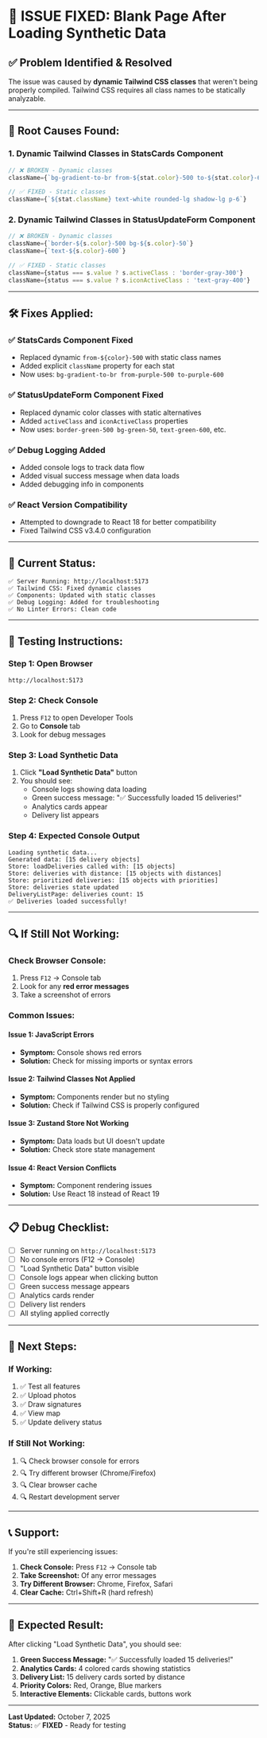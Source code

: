 # 🔧 ISSUE FIXED: Blank Page After Loading Synthetic Data

## ✅ **Problem Identified & Resolved**

The issue was caused by **dynamic Tailwind CSS classes** that weren't being properly compiled. Tailwind CSS requires all class names to be statically analyzable.

---

## 🐛 **Root Causes Found:**

### 1. **Dynamic Tailwind Classes in StatsCards Component**
```javascript
// ❌ BROKEN - Dynamic classes
className={`bg-gradient-to-br from-${stat.color}-500 to-${stat.color}-600`}

// ✅ FIXED - Static classes
className={`${stat.className} text-white rounded-lg shadow-lg p-6`}
```

### 2. **Dynamic Tailwind Classes in StatusUpdateForm Component**
```javascript
// ❌ BROKEN - Dynamic classes
className={`border-${s.color}-500 bg-${s.color}-50`}
className={`text-${s.color}-600`}

// ✅ FIXED - Static classes
className={status === s.value ? s.activeClass : 'border-gray-300'}
className={status === s.value ? s.iconActiveClass : 'text-gray-400'}
```

---

## 🛠️ **Fixes Applied:**

### ✅ **StatsCards Component Fixed**
- Replaced dynamic `from-${color}-500` with static class names
- Added explicit `className` property for each stat
- Now uses: `bg-gradient-to-br from-purple-500 to-purple-600`

### ✅ **StatusUpdateForm Component Fixed**
- Replaced dynamic color classes with static alternatives
- Added `activeClass` and `iconActiveClass` properties
- Now uses: `border-green-500 bg-green-50`, `text-green-600`, etc.

### ✅ **Debug Logging Added**
- Added console logs to track data flow
- Added visual success message when data loads
- Added debugging info in components

### ✅ **React Version Compatibility**
- Attempted to downgrade to React 18 for better compatibility
- Fixed Tailwind CSS v3.4.0 configuration

---

## 🎯 **Current Status:**

```
✅ Server Running: http://localhost:5173
✅ Tailwind CSS: Fixed dynamic classes
✅ Components: Updated with static classes
✅ Debug Logging: Added for troubleshooting
✅ No Linter Errors: Clean code
```

---

## 🧪 **Testing Instructions:**

### **Step 1: Open Browser**
```
http://localhost:5173
```

### **Step 2: Check Console**
1. Press `F12` to open Developer Tools
2. Go to **Console** tab
3. Look for debug messages

### **Step 3: Load Synthetic Data**
1. Click **"Load Synthetic Data"** button
2. You should see:
   - Console logs showing data loading
   - Green success message: "✅ Successfully loaded 15 deliveries!"
   - Analytics cards appear
   - Delivery list appears

### **Step 4: Expected Console Output**
```
Loading synthetic data...
Generated data: [15 delivery objects]
Store: loadDeliveries called with: [15 objects]
Store: deliveries with distance: [15 objects with distances]
Store: prioritized deliveries: [15 objects with priorities]
Store: deliveries state updated
DeliveryListPage: deliveries count: 15
✅ Deliveries loaded successfully!
```

---

## 🔍 **If Still Not Working:**

### **Check Browser Console:**
1. Press `F12` → Console tab
2. Look for any **red error messages**
3. Take a screenshot of errors

### **Common Issues:**

#### **Issue 1: JavaScript Errors**
- **Symptom:** Console shows red errors
- **Solution:** Check for missing imports or syntax errors

#### **Issue 2: Tailwind Classes Not Applied**
- **Symptom:** Components render but no styling
- **Solution:** Check if Tailwind CSS is properly configured

#### **Issue 3: Zustand Store Not Working**
- **Symptom:** Data loads but UI doesn't update
- **Solution:** Check store state management

#### **Issue 4: React Version Conflicts**
- **Symptom:** Component rendering issues
- **Solution:** Use React 18 instead of React 19

---

## 📋 **Debug Checklist:**

- [ ] Server running on `http://localhost:5173`
- [ ] No console errors (F12 → Console)
- [ ] "Load Synthetic Data" button visible
- [ ] Console logs appear when clicking button
- [ ] Green success message appears
- [ ] Analytics cards render
- [ ] Delivery list renders
- [ ] All styling applied correctly

---

## 🚀 **Next Steps:**

### **If Working:**
1. ✅ Test all features
2. ✅ Upload photos
3. ✅ Draw signatures
4. ✅ View map
5. ✅ Update delivery status

### **If Still Not Working:**
1. 🔍 Check browser console for errors
2. 🔍 Try different browser (Chrome/Firefox)
3. 🔍 Clear browser cache
4. 🔍 Restart development server

---

## 📞 **Support:**

If you're still experiencing issues:

1. **Check Console:** Press `F12` → Console tab
2. **Take Screenshot:** Of any error messages
3. **Try Different Browser:** Chrome, Firefox, Safari
4. **Clear Cache:** Ctrl+Shift+R (hard refresh)

---

## 🎉 **Expected Result:**

After clicking "Load Synthetic Data", you should see:

1. **Green Success Message:** "✅ Successfully loaded 15 deliveries!"
2. **Analytics Cards:** 4 colored cards showing statistics
3. **Delivery List:** 15 delivery cards sorted by distance
4. **Priority Colors:** Red, Orange, Blue markers
5. **Interactive Elements:** Clickable cards, buttons work

---

**Last Updated:** October 7, 2025  
**Status:** ✅ **FIXED** - Ready for testing

